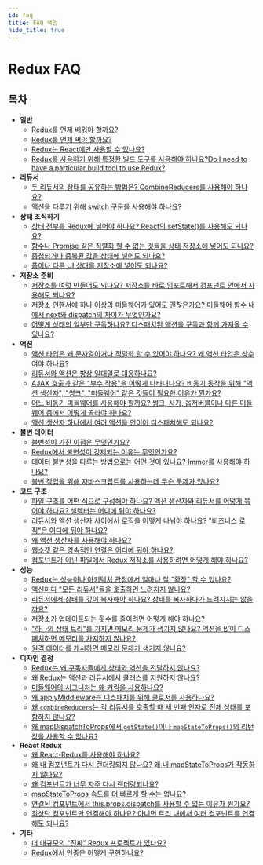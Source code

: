 ```yaml
---
id: faq
title: FAQ 색인
hide_title: true
---
```


# Redux FAQ

## 목차

- **일반**
  - [Redux를 언제 배워야 할까요?](faq/General.md#when-should-i-learn-redux)
  - [Redux를 언제 써야 할까요?](faq/General.md#when-should-i-use-redux)
  - [Redux는 React에만 사용할 수 있나요?](faq/General.md#can-redux-only-be-used-with-react)
  - [Redux를 사용하기 위해 특정한 빌드 도구를 사용해야 하나요?Do I need to have a particular build tool to use Redux?](faq/General.md#do-i-need-to-have-a-particular-build-tool-to-use-redux)
- **리듀서**
  - [두 리듀서의 상태를 공유하는 방법은? CombineReducers를 사용해야 하나요?](faq/Reducers.md#how-do-i-share-state-between-two-reducers-do-i-have-to-use-combinereducers)
  - [액션을 다루기 위해 switch 구문을 사용해야 하나요?](faq/Reducers.md#do-i-have-to-use-the-switch-statement-to-handle-actions)
- **상태 조직하기**
  - [상태 전부를 Redux에 넣어야 하나요? React의 setState()를 사용해도 되나요?](faq/OrganizingState.md#do-i-have-to-put-all-my-state-into-redux-should-i-ever-use-reacts-setstate)
  - [함수나 Promise 같은 직렬화 할 수 없는 것들을 상태 저장소에 넣어도 되나요?](faq/OrganizingState.md#can-i-put-functions-promises-or-other-non-serializable-items-in-my-store-state)
  - [중첩되거나 중복된 값을 상태에 넣어도 되나요?](faq/OrganizingState.md#how-do-i-organize-nested-or-duplicate-data-in-my-state)
  - [폼이나 다른 UI 상태를 저장소에 넣어도 되나요?](faq/OrganizingState.md#should-i-put-form-state-or-other-ui-state-in-my-store)
- **저장소 준비**
  - [저장소를 여럿 만들어도 되나요? 저장소를 바로 임포트해서 컴포넌트 안에서 사용해도 되나요?](faq/StoreSetup.md#can-or-should-i-create-multiple-stores-can-i-import-my-store-directly-and-use-it-in-components-myself)
  - [저장소 인핸서에 하나 이상의 미들웨어가 있어도 괜찮은가요? 미들웨어 함수 내에서 next와 dispatch의 차이가 무엇인가요?](faq/StoreSetup.md#is-it-ok-to-have-more-than-one-middleware-chain-in-my-store-enhancer-what-is-the-difference-between-next-and-dispatch-in-a-middleware-function)
  - [어떻게 상태의 일부만 구독하나요? 디스패치된 액션을 구독과 함께 가져올 수 있나요?](faq/StoreSetup.md#how-do-i-subscribe-to-only-a-portion-of-the-state-can-i-get-the-dispatched-action-as-part-of-the-subscription)
- **액션**
  - [액션 타입은 왜 문자열이거나 직렬화 할 수 있어야 하나요? 왜 액션 타입은 상수여야 하나요?](faq/Actions.md#why-should-type-be-a-string-or-at-least-serializable-why-should-my-action-types-be-constants)
  - [리듀서와 액션은 항상 일대일로 대응하나요?](faq/Actions.md#is-there-always-a-one-to-one-mapping-between-reducers-and-actions)
  - [AJAX 호출과 같은 "부수 작용"을 어떻게 나타내나요? 비동기 동작을 위해 "액션 생산자", "썽크", "미들웨어" 같은 것들이 필요한 이유가 뭔가요?](faq/Actions.md#how-can-i-represent-side-effects-such-as-ajax-calls-why-do-we-need-things-like-action-creators-thunks-and-middleware-to-do-async-behavior)
  - [어느 비동기 미들웨어를 사용해야 할까요? 썽크, 사가, 옵저버블이나 다른 미들웨어 중에서 어떻게 골라야 하나요?](faq/Actions.md#what-async-middleware-should-i-use-how-do-you-decide-between-thunks-sagas-observables-or-something-else)
  - [액션 생산자 하나에서 여러 액션을 연이어 디스패치해도 되나요?](faq/Actions.md#should-i-dispatch-multiple-actions-in-a-row-from-one-action-creator)
- **불변 데이터**
  - [불변성이 가진 이점은 무엇인가요?](faq/ImmutableData.md#what-are-the-benefits-of-immutability)
  - [Redux에서 불변성이 강제되는 이유는 무엇인가요?](faq/ImmutableData.md#why-is-immutability-required-by-redux)
  - [데이터 불변성을 다루는 방법으로는 어떤 것이 있나요? Immer를 사용해야 하나요?](faq/ImmutableData.md#what-approaches-are-there-for-handling-data-immutability-do-i-have-to-use-immer)
  - [불변 작업을 위해 자바스크립트를 사용하는데 무슨 문제가 있나요?](faq/ImmutableData.md#what-are-the-issues-with-using-plain-javascript-for-immutable-operations)
- **코드 구조**
  - [파일 구조를 어떤 식으로 구성해야 하나요? 액션 생산자와 리듀서를 어떻게 묶어야 하나요? 셀렉터는 어디에 둬야 하나요?](faq/CodeStructure.md#what-should-my-file-structure-look-like-how-should-i-group-my-action-creators-and-reducers-in-my-project-where-should-my-selectors-go)
  - [리듀서와 액션 생산자 사이에서 로직을 어떻게 나눠야 하나요? "비즈니스 로직"은 어디에 둬야 하나요?](faq/CodeStructure.md#how-should-i-split-my-logic-between-reducers-and-action-creators-where-should-my-business-logic-go)
  - [왜 액션 생산자를 사용해야 하나요?](faq/CodeStructure.md#why-should-i-use-action-creators)
  - [웹소켓 같은 영속적인 연결은 어디에 둬야 하나요?](faq/CodeStructure.md#where-should-websockets-and-other-persistent-connections-live)
  - [컴포넌트가 아닌 파일에서 Redux 저장소를 사용하려면 어떻게 해야 하나요?](faq/CodeStructure.md#how-can-i-use-the-redux-store-in-non-component-files)
- **성능**
  - [Redux는 성능이나 아키텍처 관점에서 얼마나 잘 "확장" 할 수 있나요?](faq/Performance.md#how-well-does-redux-scale-in-terms-of-performance-and-architecture)
  - [액션마다 "모든 리듀서"들을 호출하면 느려지지 않나요?](faq/Performance.md#wont-calling-all-my-reducers-for-each-action-be-slow)
  - [리듀서에서 상태를 깊이 복사해야 하나요? 상태를 복사하다가 느려지지는 않을까요?](faq/Performance.md#do-i-have-to-deep-clone-my-state-in-a-reducer-isnt-copying-my-state-going-to-be-slow)
  - [저장소가 업데이트되는 횟수를 줄이려면 어떻게 해야 하나요?](faq/Performance.md#how-can-i-reduce-the-number-of-store-update-events)
  - ["하나의 상태 트리"를 가지면 메모리 문제가 생기지 않나요? 액션을 많이 디스패치하면 메모리를 차지하지 않나요?](faq/Performance.md#will-having-one-state-tree-cause-memory-problems-will-dispatching-many-actions-take-up-memory)
  - [원격 데이터를 캐시하면 메모리 문제가 생기지 않나요?](faq/Performance.md#will-caching-remote-data-cause-memory-problems)
- **디자인 결정**
  - [Redux는 왜 구독자들에게 상태와 액션을 전달하지 않나요?](faq/DesignDecisions.md#why-doesnt-redux-pass-the-state-and-action-to-subscribers)
  - [왜 Redux는 액션과 리듀서에서 클래스를 지원하지 않나요?](faq/DesignDecisions.md#why-doesnt-redux-support-using-classes-for-actions-and-reducers)
  - [미들웨어의 시그니처는 왜 커링을 사용하나요?](faq/DesignDecisions.md#why-does-the-middleware-signature-use-currying)
  - [왜 applyMiddleware는 디스패치를 위해 클로저를 사용하나요?](faq/DesignDecisions.md#why-does-applymiddleware-use-a-closure-for-dispatch)
  - [왜 `combineReducers`는 각 리듀서를 호출할 때 세 번째 인자로 전체 상태를 포함하지 않나요?](faq/DesignDecisions.md#why-doesnt-combinereducers-include-a-third-argument-with-the-entire-state-when-it-calls-each-reducer)
  - [왜 mapDispatchToProps에서 `getState()`이나 `mapStateToProps()`의 리턴값을 사용할 수 없나요?](faq/DesignDecisions.md#why-doesnt-mapdispatchtoprops-allow-use-of-return-values-from-getstate-or-mapstatetoprops)
- **React Redux**
  - [왜 React-Redux를 사용해야 하나요?](faq/ReactRedux.md#why-should-i-use-react-redux)
  - [왜 내 컴포넌트가 다시 랜더링되지 않나요? 왜 내 mapStateToProps가 작동하지 않나요?](faq/ReactRedux.md#why-isnt-my-component-re-rendering-or-my-mapstatetoprops-running)
  - [왜 컴포넌트가 너무 자주 다시 랜더링되나요?](faq/ReactRedux.md#why-is-my-component-re-rendering-too-often)
  - [mapStateToProps 속도를 더 빠르게 할 수는 없나요?](faq/ReactRedux.md#how-can-i-speed-up-my-mapstatetoprops)
  - [연결된 컴포넌트에서 this.props.dispatch를 사용할 수 없는 이유가 뭔가요?](faq/ReactRedux.md#why-dont-i-have-this-props-dispatch-available-in-my-connected-component)
  - [최상단 컴포넌트만 연결해야 하나요? 아니면 트리 내에서 여러 컴포넌트를 연결해도 되나요?](faq/ReactRedux.md#should-i-only-connect-my-top-component-or-can-i-connect-multiple-components-in-my-tree)
- **기타**
  - [더 대규모의 "진짜" Redux 프로젝트가 있나요?](faq/Miscellaneous.md#are-there-any-larger-real-redux-projects)
  - [Redux에서 인증은 어떻게 구현하나요?](faq/Miscellaneous.md#how-can-i-implement-authentication-in-redux)
